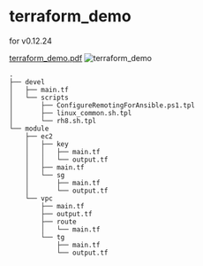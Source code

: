 # terraform_demo
for v0.12.24

[terraform_demo.pdf](https://github.com/eleelsa/terraform_demo/files/4680405/terraform_demo.pdf)
![terraform_demo](https://user-images.githubusercontent.com/34052664/82870509-099fb500-9f6b-11ea-8a9b-226c6f2a410b.png)

```
.
├── devel
│   ├── main.tf
│   └── scripts
│       ├── ConfigureRemotingForAnsible.ps1.tpl
│       ├── linux_common.sh.tpl
│       └── rh8.sh.tpl
└── module
    ├── ec2
    │   ├── key
    │   │   ├── main.tf
    │   │   └── output.tf
    │   ├── main.tf
    │   └── sg
    │       ├── main.tf
    │       └── output.tf
    └── vpc
        ├── main.tf
        ├── output.tf
        ├── route
        │   └── main.tf
        └── tg
            ├── main.tf
            └── output.tf
